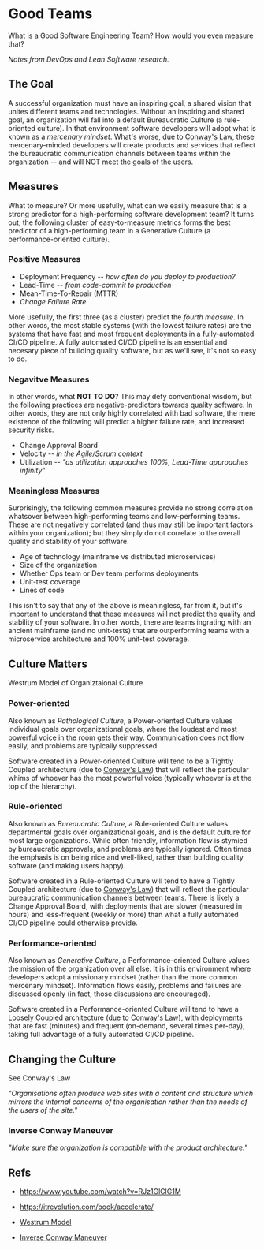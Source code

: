 # Good Teams

What is a Good Software Engineering Team? How would you even measure that? 

*Notes from DevOps and Lean Software research.*

## The Goal

A successful organization must have an inspiring goal, a shared vision that unites different teams and technologies. Without an inspiring and shared goal, an organization will fall into a default Bureaucratic Culture (a rule-oriented culture). In that environment software developers will adopt what is known as a *mercenary mindset*. What's worse, due to [Conway's Law](https://en.wikipedia.org/wiki/Conway%27s_law), these mercenary-minded developers will create products and services that reflect the bureaucratic communication channels between teams within the organization -- and will NOT meet the goals of the users.


## Measures

What to measure? Or more usefully, what can we easily measure that is a strong predictor for a high-performing software development team? It turns out, the following cluster of easy-to-measure metrics forms the best predictor of a high-performing team in a Generative Culture (a performance-oriented culture).

### Positive Measures

+ Deployment Frequency -- *how often do you deploy to production?*
+ Lead-Time -- *from code-commit to production*
+ Mean-Time-To-Repair (MTTR)
+ *Change Failure Rate*

More usefully, the first three (as a cluster) predict the *fourth measure*. In other words, the most stable systems (with the lowest failure rates) are the systems that have fast and most frequent deployments in a fully-automated CI/CD pipeline. A fully automated CI/CD pipeline is an essential and necesary piece of building quality software, but as we'll see, it's not so easy to do.

### Negavitve Measures

In other words, what **NOT TO DO**? This may defy conventional wisdom, but the following practices are negative-predictors towards quality software. In other words, they are not only highly correlated with bad software, the mere existence of the following will predict a higher failure rate, and increased security risks.

+ Change Approval Board
+ Velocity -- *in the Agile/Scrum context*
+ Utilization -- *"as utilization approaches 100%, Lead-Time approaches infinity"*


### Meaningless Measures

Surprisingly, the following common measures provide no strong correlation whatsover between high-performing teams and low-performing teams. These are not negatively correlated (and thus may still be important factors within your organization); but they simply do not correlate to the overall quality and stability of your software.

+ Age of technology (mainframe vs distributed microservices)
+ Size of the organization
+ Whether Ops team or Dev team performs deployments
+ Unit-test coverage
+ Lines of code

This isn't to say that any of the above is meaningless, far from it, but it's important to understand that these measures will not predict the quality and stability of your software. In other words, there are teams ingrating with an ancient mainframe (and no unit-tests) that are outperforming teams with a microservice architecture and 100% unit-test coverage.


## Culture Matters

Westrum Model of Organiztaional Culture

### Power-oriented

Also known as *Pathological Culture*, a Power-oriented Culture values individual goals over organizational goals, where the loudest and most powerful voice in the room gets their way. Communication does not flow easily, and problems are typically suppressed.

Software created in a Power-oriented Culture will tend to be a Tightly Coupled architecture (due to [Conway's Law](https://en.wikipedia.org/wiki/Conway%27s_law)) that will reflect the particular whims of whoever has the most powerful voice (typically whoever is at the top of the hierarchy).


### Rule-oriented

Also known as *Bureaucratic Culture*, a Rule-oriented Culture values departmental goals over organizational goals, and is the default culture for most large organizations. While often friendly, information flow is stymied by bureaucratic approvals, and problems are typically ignored. Often times the emphasis is on being nice and well-liked, rather than building quality software (and making users happy).

Software created in a Rule-oriented Culture will tend to have a Tightly Coupled architecture (due to [Conway's Law](https://en.wikipedia.org/wiki/Conway%27s_law)) that will reflect the particular bureaucratic communication channels between teams. There is likely a Change Approval Board, with deployments that are slower (measured in hours) and less-frequent (weekly or more) than what a fully automated CI/CD pipeline could otherwise provide.


### Performance-oriented

Also known as *Generative Culture*, a Performance-oriented Culture values the mission of the organization over all else. It is in this environment where developers adopt a missionary mindset (rather than the more common mercenary mindset). Information flows easily, problems and failures are discussed openly (in fact, those discussions are encouraged).

Software created in a Performance-oriented Culture will tend to have a Loosely Coupled architecture (due to [Conway's Law](https://en.wikipedia.org/wiki/Conway%27s_law)), with deployments that are fast (minutes) and frequent (on-demand, several times per-day), taking full advantage of a fully automated CI/CD pipeline.


## Changing the Culture

See Conway's Law

*"Organisations often produce web sites with a content and structure which mirrors the internal concerns of the organisation rather than the needs of the users of the site."*

### Inverse Conway Maneuver

*"Make sure the organization is compatible with the product architecture."*



## Refs

+ https://www.youtube.com/watch?v=RJz1GlClG1M
+ https://itrevolution.com/book/accelerate/
+ [Westrum Model](https://qualitysafety.bmj.com/content/13/suppl_2/ii22)

+ [Inverse Conway Maneuver](https://www.thoughtworks.com/radar/techniques/inverse-conway-maneuver)
